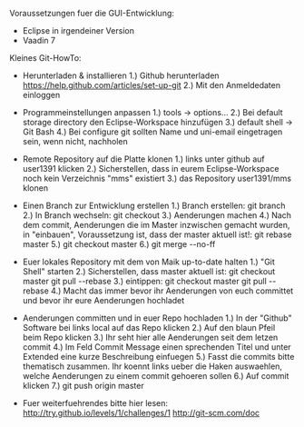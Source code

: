 Voraussetzungen fuer die GUI-Entwicklung:

  - Eclipse in irgendeiner Version
  - Vaadin 7


Kleines Git-HowTo:

  - Herunterladen & installieren
    1.) Github herunterladen https://help.github.com/articles/set-up-git
    2.) Mit den Anmeldedaten einloggen
 
  - Programmeinstellungen anpassen
    1.) tools -> options...
    2.) Bei default storage directory den Eclipse-Workspace hinzufügen
    3.) default shell -> Git Bash
    4.) Bei configure git sollten Name und uni-email eingetragen sein, wenn nicht, nachholen

  - Remote Repository auf die Platte klonen
    1.) links unter github auf user1391 klicken
    2.) Sicherstellen, dass in eurem Eclipse-Workspace noch kein Verzeichnis "mms" existiert
    3.) das Repository user1391/mms klonen       

  - Einen Branch zur Entwicklung erstellen
    1.) Branch erstellen: git branch <branchname>
    2.) In Branch wechseln: git checkout <branchname>
    3.) Aenderungen machen
    4.) Nach dem commit, Aenderungen die im Master inzwischen gemacht wurden, in <Branchname> "einbauen",
        Voraussetzung ist, dass der master aktuell ist!: git rebase master
    5.) git checkout master
    6.) git merge --no-ff <branchname>


  - Euer lokales Repository mit dem von Maik up-to-date halten
    1.) "Git Shell" starten
    2.) Sicherstellen, dass master aktuell ist: git checkout master
                                                git pull --rebase
    3.) eintippen: git checkout master
    				git pull --rebase
    4.) Macht das immer bevor ihr Aenderungen von euch committet und bevor ihr eure Aenderungen hochladet

  - Aenderungen committen und in euer Repo hochladen
    1.) In der "Github" Software bei links local auf das Repo klicken
    2.) Auf den blaun Pfeil beim Repo klicken
    3.) Ihr seht hier alle Aenderungen seit dem letzen commit
    4.) Im Feld Commit Message einen sprechenden Titel und unter Extended eine kurze Beschreibung einfuegen
    5.) Fasst die commits bitte thematisch zusammen. Ihr koennt links ueber die Haken auswaehlen, welche Aenderungen zu einem commit gehoeren sollen
    6.) Auf commit klicken
    7.) git push origin master

  - Fuer weiterfuehrendes bitte hier lesen:
      http://try.github.io/levels/1/challenges/1
      http://git-scm.com/doc